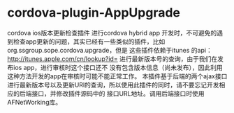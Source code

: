 # cordova-plugin-AppUpgrade
cordova ios版本更新检查插件
  进行cordova hybrid app 开发时，不可避免的遇到检查app更新的问题，其实已经有一些类似的插件，比如org.ssgroup.sope.cordova.upgrade，但是
这些插件依赖于itunes 的api：http://itunes.apple.com/cn/lookup?id= 进行最新版本号的查询，由于我们在发布ios app，进行审核时这个接口还不
没有包含版本信息（尚未发布），因此利用这种方法开发的app在审核时可能不能正常工作。
  本插件基于后端的两个ajax接口进行最新版本号以及更新URl的查询，所以使用此插件的同时，请不要忘记开发相应的后端接口，并修改插件源码中的
接口URL地址。调用后端接口时使用AFNetWorking库。
